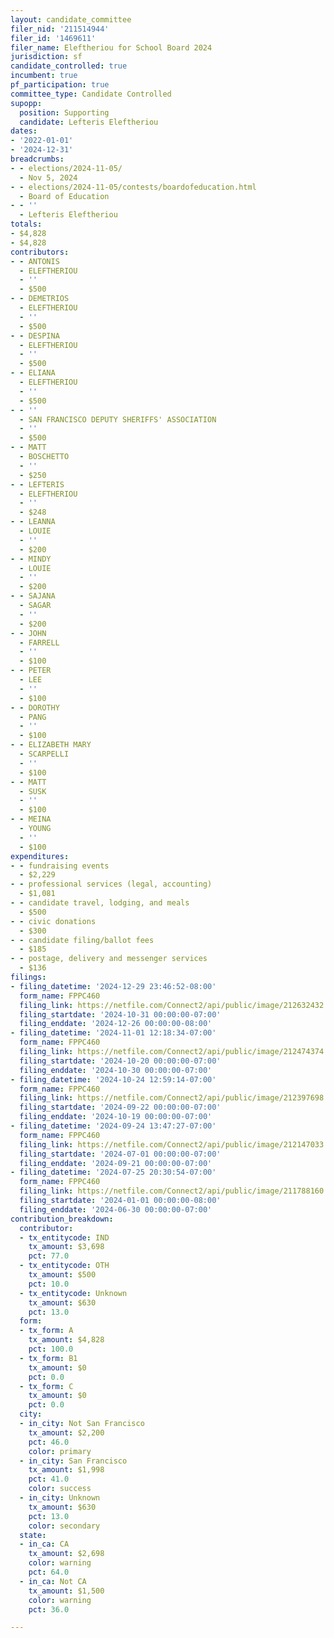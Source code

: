 ```yaml
---
layout: candidate_committee
filer_nid: '211514944'
filer_id: '1469611'
filer_name: Eleftheriou for School Board 2024
jurisdiction: sf
candidate_controlled: true
incumbent: true
pf_participation: true
committee_type: Candidate Controlled
supopp:
  position: Supporting
  candidate: Lefteris Eleftheriou
dates:
- '2022-01-01'
- '2024-12-31'
breadcrumbs:
- - elections/2024-11-05/
  - Nov 5, 2024
- - elections/2024-11-05/contests/boardofeducation.html
  - Board of Education
- - ''
  - Lefteris Eleftheriou
totals:
- $4,828
- $4,828
contributors:
- - ANTONIS
  - ELEFTHERIOU
  - ''
  - $500
- - DEMETRIOS
  - ELEFTHERIOU
  - ''
  - $500
- - DESPINA
  - ELEFTHERIOU
  - ''
  - $500
- - ELIANA
  - ELEFTHERIOU
  - ''
  - $500
- - ''
  - SAN FRANCISCO DEPUTY SHERIFFS' ASSOCIATION
  - ''
  - $500
- - MATT
  - BOSCHETTO
  - ''
  - $250
- - LEFTERIS
  - ELEFTHERIOU
  - ''
  - $248
- - LEANNA
  - LOUIE
  - ''
  - $200
- - MINDY
  - LOUIE
  - ''
  - $200
- - SAJANA
  - SAGAR
  - ''
  - $200
- - JOHN
  - FARRELL
  - ''
  - $100
- - PETER
  - LEE
  - ''
  - $100
- - DOROTHY
  - PANG
  - ''
  - $100
- - ELIZABETH MARY
  - SCARPELLI
  - ''
  - $100
- - MATT
  - SUSK
  - ''
  - $100
- - MEINA
  - YOUNG
  - ''
  - $100
expenditures:
- - fundraising events
  - $2,229
- - professional services (legal, accounting)
  - $1,081
- - candidate travel, lodging, and meals
  - $500
- - civic donations
  - $300
- - candidate filing/ballot fees
  - $185
- - postage, delivery and messenger services
  - $136
filings:
- filing_datetime: '2024-12-29 23:46:52-08:00'
  form_name: FPPC460
  filing_link: https://netfile.com/Connect2/api/public/image/212632432
  filing_startdate: '2024-10-31 00:00:00-07:00'
  filing_enddate: '2024-12-26 00:00:00-08:00'
- filing_datetime: '2024-11-01 12:18:34-07:00'
  form_name: FPPC460
  filing_link: https://netfile.com/Connect2/api/public/image/212474374
  filing_startdate: '2024-10-20 00:00:00-07:00'
  filing_enddate: '2024-10-30 00:00:00-07:00'
- filing_datetime: '2024-10-24 12:59:14-07:00'
  form_name: FPPC460
  filing_link: https://netfile.com/Connect2/api/public/image/212397698
  filing_startdate: '2024-09-22 00:00:00-07:00'
  filing_enddate: '2024-10-19 00:00:00-07:00'
- filing_datetime: '2024-09-24 13:47:27-07:00'
  form_name: FPPC460
  filing_link: https://netfile.com/Connect2/api/public/image/212147033
  filing_startdate: '2024-07-01 00:00:00-07:00'
  filing_enddate: '2024-09-21 00:00:00-07:00'
- filing_datetime: '2024-07-25 20:30:54-07:00'
  form_name: FPPC460
  filing_link: https://netfile.com/Connect2/api/public/image/211788160
  filing_startdate: '2024-01-01 00:00:00-08:00'
  filing_enddate: '2024-06-30 00:00:00-07:00'
contribution_breakdown:
  contributor:
  - tx_entitycode: IND
    tx_amount: $3,698
    pct: 77.0
  - tx_entitycode: OTH
    tx_amount: $500
    pct: 10.0
  - tx_entitycode: Unknown
    tx_amount: $630
    pct: 13.0
  form:
  - tx_form: A
    tx_amount: $4,828
    pct: 100.0
  - tx_form: B1
    tx_amount: $0
    pct: 0.0
  - tx_form: C
    tx_amount: $0
    pct: 0.0
  city:
  - in_city: Not San Francisco
    tx_amount: $2,200
    pct: 46.0
    color: primary
  - in_city: San Francisco
    tx_amount: $1,998
    pct: 41.0
    color: success
  - in_city: Unknown
    tx_amount: $630
    pct: 13.0
    color: secondary
  state:
  - in_ca: CA
    tx_amount: $2,698
    color: warning
    pct: 64.0
  - in_ca: Not CA
    tx_amount: $1,500
    color: warning
    pct: 36.0

---
```

